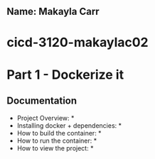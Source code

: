 ## Name: Makayla Carr
# cicd-3120-makaylac02

# Part 1 - Dockerize it
## Documentation

* Project Overview:
  *
* Installing docker + dependencies:
  *
* How to build the container: 
  * 
* How to run the container: 
  * 
* How to view the project:
  * 
